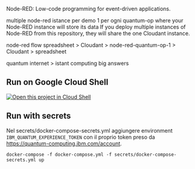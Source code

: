 Node-RED: Low-code programming for event-driven applications.

multiple node-red istance per demo 1 per ogni quantum-op
where your Node-RED instance will store its data
If you deploy multiple instances of Node-RED from this repository, they will share the one Cloudant instance.

node-red flow
spreadsheet > Cloudant > node-red-quantum-op-1 > Cloudant > spreadsheet

quantum internet > istant computing big answers

## Run on Google Cloud Shell

[![Open this project in Cloud
Shell](http://gstatic.com/cloudssh/images/open-btn.png)](https://console.cloud.google.com/cloudshell/open?git_repo=https://github.com/alessandro-aglietti/quantum-exit.git&tutorial=gcp-shell-tutorial.md&shellonly=true)


## Run with secrets

Nel secrets/docker-compose-secrets.yml aggiungere environment `IBM_QUANTUM_EXPERIENCE_TOKEN` con il proprio token preso da https://quantum-computing.ibm.com/account.

`docker-compose -f docker-compose.yml -f secrets/docker-compose-secrets.yml up`

